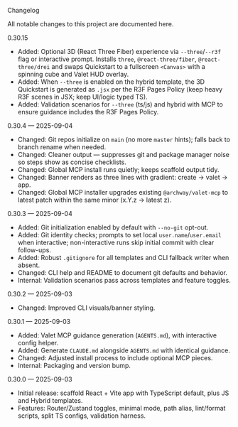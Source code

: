 Changelog

All notable changes to this project are documented here.

0.30.15
- Added: Optional 3D (React Three Fiber) experience via `--three`/`--r3f` flag or interactive prompt. Installs `three`, `@react-three/fiber`, `@react-three/drei` and swaps Quickstart to a fullscreen `<Canvas>` with a spinning cube and Valet HUD overlay.
- Added: When `--three` is enabled on the hybrid template, the 3D Quickstart is generated as `.jsx` per the R3F Pages Policy (keep heavy R3F scenes in JSX; keep UI/logic typed TS).
- Added: Validation scenarios for `--three` (ts/js) and hybrid with MCP to ensure guidance includes the R3F Pages Policy.

0.30.4 — 2025-09-04
- Changed: Git repos initialize on `main` (no more `master` hints); falls back to branch rename when needed.
- Changed: Cleaner output — suppresses git and package manager noise so steps show as concise checklists.
- Changed: Global MCP install runs quietly; keeps scaffold output tidy.
- Changed: Banner renders as three lines with gradient:
 create → valet → app.
- Changed: Global MCP installer upgrades existing `@archway/valet-mcp` to latest patch within the same minor (x.Y.z → latest z).

0.30.3 — 2025-09-04
- Added: Git initialization enabled by default with `--no-git` opt-out.
- Added: Git identity checks; prompts to set local `user.name`/`user.email` when interactive; non-interactive runs skip initial commit with clear follow-ups.
- Added: Robust `.gitignore` for all templates and CLI fallback writer when absent.
- Changed: CLI help and README to document git defaults and behavior.
- Internal: Validation scenarios pass across templates and feature toggles.

0.30.2 — 2025-09-03
- Changed: Improved CLI visuals/banner styling.

0.30.1 — 2025-09-03
- Added: Valet MCP guidance generation (`AGENTS.md`), with interactive config helper.
 - Added: Generate `CLAUDE.md` alongside `AGENTS.md` with identical guidance.
- Changed: Adjusted install process to include optional MCP pieces.
- Internal: Packaging and version bump.

0.30.0 — 2025-09-03
- Initial release: scaffold React + Vite app with TypeScript default, plus JS and Hybrid templates.
- Features: Router/Zustand toggles, minimal mode, path alias, lint/format scripts, split TS configs, validation harness.
